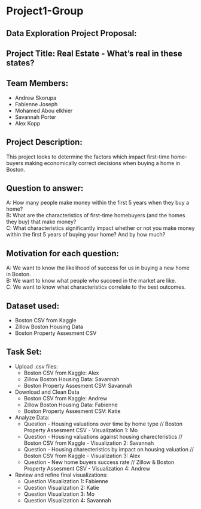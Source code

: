 # Project1-Group
## Data Exploration Project Proposal:

## Project Title: Real Estate - What’s real in these states?

## Team Members:
* Andrew Skorupa
* Fabienne Joseph
* Mohamed Abou elkhier
* Savannah Porter
* Alex Kopp

## Project Description:
This project looks to determine the factors which impact first-time home-buyers making economically correct decisions when buying a home in Boston.

## Question to answer:
A: How many people make money within the first 5 years when they buy a home? <br>
B: What are the characteristics of first-time homebuyers (and the homes they buy) that make money? <br>
C: What characteristics significantly impact whether or not you make money within the first 5 years of buying your home? And by how much? <br>

## Motivation for each question:
A: We want to know the likelihood of success for us in buying a new home in Boston. <br>
B: We want to know what people who succeed in the market are like. <br>
C: We want to know what characteristics correlate to the best outcomes. <br>

## Dataset used:
* Boston CSV from Kaggle
* Zillow Boston Housing Data
* Boston Property Assesment CSV

## Task Set:
* Upload .csv files:
    * Boston CSV from Kaggle: Alex
    * Zillow Boston Housing Data: Savannah
    * Boston Property Assesment CSV: Savannah
* Download and Clean Data
    * Boston CSV from Kaggle: Andrew
    * Zillow Boston Housing Data: Fabienne
    * Boston Property Assesment CSV: Katie
* Analyze Data:
    * Question - Housing valuations over time by home type // Boston Property Assesment CSV - Visualization 1: Mo
    * Question - Housing valuations against housing charecteristics // Boston CSV from Kaggle - Visualization 2: Savannah
    * Question - Housing charecteristics by impact on housing valuation // Boston CSV from Kaggle - Visualization 3: Alex 
    * Question - New home buyers success rate // Zillow & Boston Property Assesment CSV - Visualization 4: Andrew
* Review and refine final visualizations:
    * Question Visualization 1: Fabienne
    * Question Visualization 2: Katie
    * Question Visualization 3: Mo
    * Question Visualization 4: Savannah
